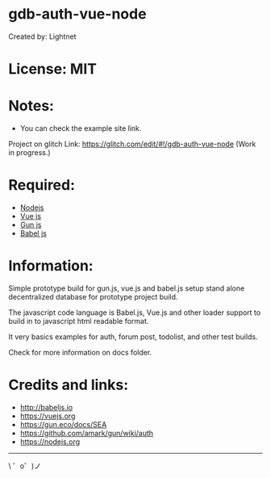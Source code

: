 # gdb-auth-vue-node

 Created by: Lightnet

# License: MIT

# Notes:
 * You can check the example site link.

Project on glitch Link: https://glitch.com/edit/#!/gdb-auth-vue-node (Work in progress.)

# Required:
 * [Nodejs](https://nodejs.org)
 * [Vue js](https://vuejs.org/)
 * [Gun js](https://gun.eco)
 * [Babel js](https://babeljs.io/)

# Information:
 Simple prototype build for gun.js, vue.js and babel.js setup stand alone decentralized database for prototype project build.

 The javascript code language is Babel.js, Vue.js and other loader support to build in to javascript html readable format.
 
 It very basics examples for auth, forum post, todolist, and other test builds.

 Check for more information on docs folder.
 

# Credits and links:
 * http://babeljs.io
 * https://vuejs.org
 * https://gun.eco/docs/SEA
 * https://github.com/amark/gun/wiki/auth
 * https://nodejs.org

-------------------

\ ゜o゜)ノ
